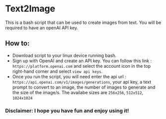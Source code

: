 # Text2Image
This is a bash script that can be used to create images from text. You will be required to have an openAI API key.

## How to:
- Download script to your linux device running bash.
- Sign up with OpenAI and create an API key. You can follow this link : `https://platform.openai.com` and select the account icon in the top right-hand corner and select `view api keys`.
- Once you run the script, you will need enter the api url : `https://api.openai.com/v1/images/generations`, your api key, a text prompt to convert to an image, the number of images to generate and the size of the image/s. The availabe sizes are `256x256`, `512x512`, `1024x1024`

### Disclaimer: I hope you have fun and enjoy using it!
